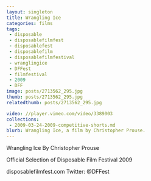 ```yaml
---
layout: singleton
title: Wrangling Ice
categories: films
tags:
 - disposable
 - disposablefilmfest
 - disposablefest
 - disposablefilm
 - disposablefilmfestival
 - wranglingice
 - DFFest
 - filmfestival
 - 2009
 - DFF
image: posts/2713562_295.jpg
thumb: posts/2713562_295.jpg
relatedthumb: posts/2713562_295.jpg

video: //player.vimeo.com/video/3389003
collections:
 - 2009-03-24-2009-competitive-shorts.md
blurb: Wrangling Ice, a film by Christopher Prouse.
---
```


Wrangling Ice
By Christopher Prouse

Official Selection of Disposable Film Festival 2009

disposablefilmfest.com
Twitter: @DFFest